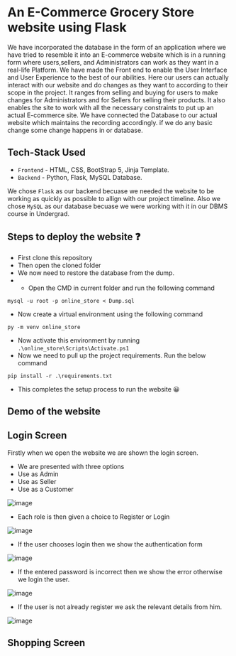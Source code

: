 # An E-Commerce Grocery Store website using Flask
We have incorporated the database in the form of an application
where we have tried to resemble it into an E-commerce website which is in a running
form where users,sellers, and Administrators can work as they want in a real-life
Platform. We have made the Front end to enable the User Interface and User
Experience to the best of our abilities. Here our users can actually interact with our
website and do changes as they want to according to their scope in the project. It
ranges from selling and buying for users to make changes for Administrators and for
Sellers for selling their products. It also enables the site to work with all the necessary
constraints to put up an actual E-commerce site. We have connected the Database to
our actual website which maintains the recording accordingly. if we do any basic change
some change happens in or database.

## Tech-Stack Used
- `Frontend` - HTML, CSS, BootStrap 5, Jinja Template.
- `Backend` - Python, Flask, MySQL Database.

We chose `Flask` as our backend becuase we needed the website to be working as quickly as possible to allign with our
project timeline. Also we chose `MySQL` as our database becuase we were working with it in our DBMS course in Undergrad.

## Steps to deploy the website ❓
- First clone this repository
- Then open the cloned folder
- We now need to restore the database from the dump.
- - Open the CMD in current folder and run the following command
```
mysql -u root -p online_store < Dump.sql
```
- Now create a virtual environment using the following command
```
py -m venv online_store
```
- Now activate this environment by running `.\online_store\Scripts\Activate.ps1`
- Now we need to pull up the project requirements. Run the below command
```
pip install -r .\requirements.txt
```
- This completes the setup process to run the website 😀

## Demo of the website

## Login Screen
Firstly when we open the website we are shown the login screen.
- We are presented with three options
 - Use as Admin
 - Use as Seller
 - Use as a Customer
 
 ![image](https://user-images.githubusercontent.com/76804249/189930307-1b589e67-6929-42bd-8f95-26791a563861.png)

- Each role is then given a choice to Register or Login

![image](https://user-images.githubusercontent.com/76804249/189930533-d9417030-12ad-4fdb-b8cb-cbc4b78153d8.png)

- If the user chooses login then we show the authentication form

![image](https://user-images.githubusercontent.com/76804249/189930682-974ad142-c7c0-4bb3-b0b4-297e8048315e.png)

- If the entered password is incorrect then we show the error otherwise we login the user.

![image](https://user-images.githubusercontent.com/76804249/189930896-cb75eb5f-fa21-4806-ab96-5387abed6f79.png)

- If the user is not already register we ask the relevant details from him.

![image](https://user-images.githubusercontent.com/76804249/189931179-d0c77367-7732-4ec8-a270-895897884cb0.png)

## Shopping Screen

